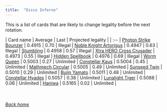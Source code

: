 ```yaml
---
title:  "Disco Inferno"
---
```


This is a list of cards that are likely to change legality before the next rotation.

| Card name | Average | Last | Projected legality |
| :-- |
[Photon Strike Bounzer](https://db.ygoprodeck.com/card/?search=Photon%20Strike%20Bounzer) | 0.4915 | 0.70 | Illegal |
[Noble Knight Artorigus](https://db.ygoprodeck.com/card/?search=Noble%20Knight%20Artorigus) | 0.4947 | 0.63 | Illegal |
[Stumbling](https://db.ygoprodeck.com/card/?search=Stumbling) | 0.4958 | 0.57 | Illegal |
[Xtra HERO Cross Crusader](https://db.ygoprodeck.com/card/?search=Xtra%20HERO%20Cross%20Crusader) | 0.4973 | 0.55 | Illegal |
[Hidden Spellbook](https://db.ygoprodeck.com/card/?search=Hidden%20Spellbook) | 0.4976 | 0.69 | Illegal |
[Worm Queen](https://db.ygoprodeck.com/card/?search=Worm%20Queen) | 0.5003 | 0.27 | Unlimited |
[Constellar Kaus](https://db.ygoprodeck.com/card/?search=Constellar%20Kaus) | 0.5004 | 0.45 | Unlimited |
[Mathmech Circular](https://db.ygoprodeck.com/card/?search=Mathmech%20Circular) | 0.5005 | 0.49 | Unlimited |
[Sunseed Twin](https://db.ygoprodeck.com/card/?search=Sunseed%20Twin) | 0.5010 | 0.29 | Unlimited |
[Bujin Yamato](https://db.ygoprodeck.com/card/?search=Bujin%20Yamato) | 0.5011 | 0.48 | Unlimited |
[Constellar Hyades](https://db.ygoprodeck.com/card/?search=Constellar%20Hyades) | 0.5057 | 0.38 | Unlimited |
[Lunalight Tiger](https://db.ygoprodeck.com/card/?search=Lunalight%20Tiger) | 0.5088 | 0.06 | Unlimited |
[Haniwa](https://db.ygoprodeck.com/card/?search=Haniwa) | 0.5165 | 0.02 | Unlimited |

<br>

###### [Back home](index)